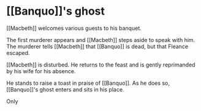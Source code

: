 # [[Banquo]]'s ghost

[[Macbeth]] welcomes various guests to his banquet.

The first murderer appears and [[Macbeth]] steps aside to speak with him. The murderer tells [[Macbeth]] that [[Banquo]] is dead, but that Fleance escaped.

[[Macbeth]] is disturbed. He returns to the feast and is gently reprimanded by his wife for his absence.

He stands to raise a toast in praise of [[Banquo]]. As he does so, [[Banquo]]'s ghost enters and sits in his place.

Only